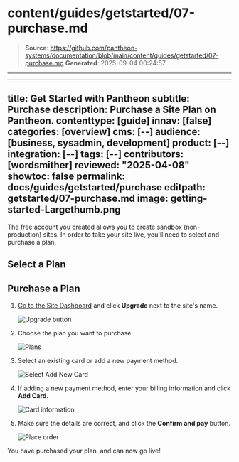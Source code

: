 # content/guides/getstarted/07-purchase.md

> **Source**: https://github.com/pantheon-systems/documentation/blob/main/content/guides/getstarted/07-purchase.md
> **Generated**: 2025-09-04 00:24:57

---

---
title: Get Started with Pantheon
subtitle: Purchase
description: Purchase a Site Plan on Pantheon.
contenttype: [guide]
innav: [false]
categories: [overview]
cms: [--]
audience: [business, sysadmin, development]
product: [--]
integration: [--]
tags: [--]
contributors: [wordsmither]
reviewed: "2025-04-08"
showtoc: false
permalink: docs/guides/getstarted/purchase
editpath: getstarted/07-purchase.md
image: getting-started-Largethumb.png
---

The free account you created allows you to create sandbox (non-production) sites.  In order to take your site live, you'll need to select and purchase a plan.

## Select a Plan

<Partial file="plans.md" />

## Purchase a Plan

1. [Go to the Site Dashboard](/guides/account-mgmt/workspace-sites-teams/sites#site-dashboard) and click **Upgrade** next to the site's name.

   ![Upgrade button](../../../images/dashboard/new-dashboard/2025/purchase-upgrade-plan-button.png)

1. Choose the plan you want to purchase.

   ![Plans](../../../images/dashboard/new-dashboard/2025/select-plan.png)

1. Select an existing card or add a new payment method.

   ![Select Add New Card](../../../images/dashboard/new-dashboard/2025/purchase-add-card-button.png)

1. If adding a new payment method, enter your billing information and click **Add Card**.

   ![Card information](../../../images/dashboard/new-dashboard/2025/purchase-add-card-info.png)

1. Make sure the details are correct, and click the **Confirm and pay** button.

   ![Place order](../../../images/dashboard/new-dashboard/2025/purchase-place-order.png)

You have purchased your plan, and can now go live!